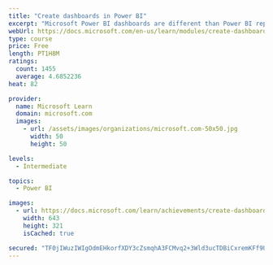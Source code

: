 ```yaml
---
title: "Create dashboards in Power BI"
excerpt: "Microsoft Power BI dashboards are different than Power BI reports. Dashboards allow report consumers to create a single artifact of directed data that is personalized just for them.  Dashboards can be comprised of pinned visuals that are taken from different reports. Where a Power BI report uses data from a single dataset, a Power BI dashboard can contain visuals from different datasets."
webUrl: https://docs.microsoft.com/en-us/learn/modules/create-dashboards-power-bi/
type: course
price: Free
length: PT1H8M
ratings:
  count: 1455
  average: 4.6852236
heat: 82

provider:
  name: Microsoft Learn
  domain: microsoft.com
  images:
    - url: /assets/images/organizations/microsoft.com-50x50.jpg
      width: 50
      height: 50

levels:
  - Intermediate

topics:
  - Power BI

images:
  - url: https://docs.microsoft.com/learn/achievements/create-dashboards-power-bi-social.png
    width: 643
    height: 321
    isCached: true

secured: "TF0jIWuzIWIgOdmEHkorfXDY3cZsmqhA3FCMvq2+3Wld3ucTDBiCxremKFf9UbpJq59ZIDTbXIGPMSSbhqI+PluwQ64dSYsbLbnFuDleao9pdrairN2G0A7vT7qchp6x20G1/MOfSgc9cO4kxKr5HpPK7DlPQYh9WuSoxa1pCnIfNhPmioJ/K8cjgwZ2HZvWYhSWI+MxDy90Z0aLRAkqVygPNIqz6Wvs2EvDIvXpGtSoYkKoN35x5Z1h6WZNpjLUHZxS6rCU9Jw9RQswnDRYnNyRII3hSY63/H4Rb5S2PIPR5YOuA4h8Omm7XPkwnMoLOEG7RDmvMDvWGrg4Tzehcufz1NEHkuf9Fi1JE0fmJocrzgM2uHQhJqySSk1OIPVNu/f9BkBo5dBS7unPPUoMVdgPRUy/NagU7oBH/eAjrr4=;V1tolsnQOdnpC5vL1klTNw=="
---
```


